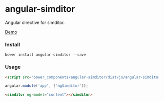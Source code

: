 # angular-simditor
Angular directive for simditor.

[Demo](http://angular-simditor.mipinr.com  )

### Install

```
bower install angular-simditor --save
```


### Usage

``` html
<script src="bower_components/angular-simditor/dist/js/angular-simditor.js"></script>

```

```js
angular.module('app', ['ngSimditor']);
```

``` html
<simditor ng-model="content"></simditor>
```
